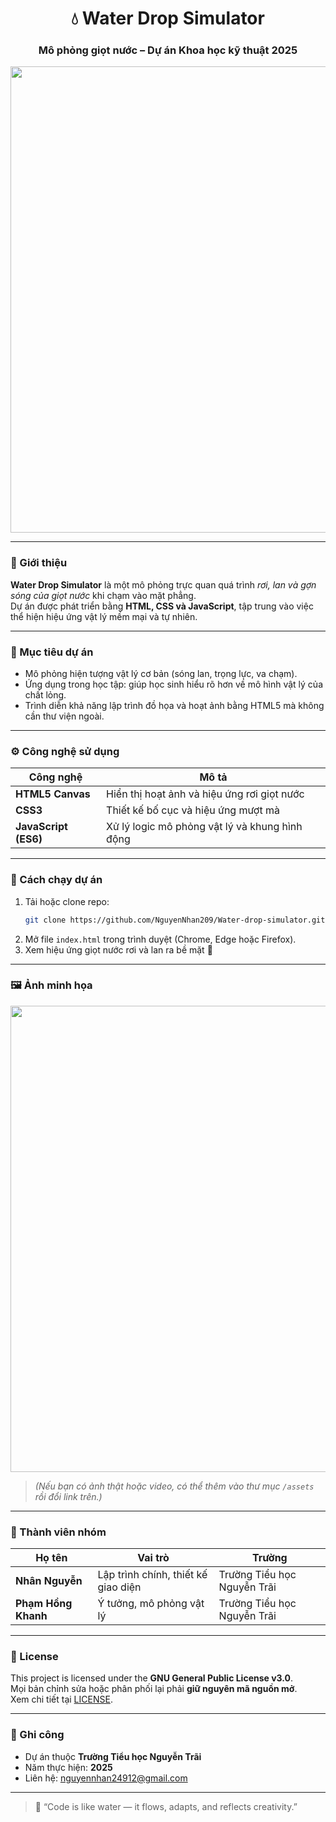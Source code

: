 <h1 align="center">💧 Water Drop Simulator</h1>
<h3 align="center">Mô phỏng giọt nước – Dự án Khoa học kỹ thuật 2025</h3>

<p align="center">
<img width="1557" height="746" alt="image" src="https://github.com/user-attachments/assets/df8cf03b-c440-40c1-9457-510af2f1adda" />
</p>

---

### 🌊 Giới thiệu

**Water Drop Simulator** là một mô phỏng trực quan quá trình *rơi, lan và gợn sóng của giọt nước* khi chạm vào mặt phẳng.  
Dự án được phát triển bằng **HTML, CSS và JavaScript**, tập trung vào việc thể hiện hiệu ứng vật lý mềm mại và tự nhiên.

---

### 🧠 Mục tiêu dự án

- Mô phỏng hiện tượng vật lý cơ bản (sóng lan, trọng lực, va chạm).  
- Ứng dụng trong học tập: giúp học sinh hiểu rõ hơn về mô hình vật lý của chất lỏng.  
- Trình diễn khả năng lập trình đồ họa và hoạt ảnh bằng HTML5 mà không cần thư viện ngoài.

---

### ⚙️ Công nghệ sử dụng

| Công nghệ | Mô tả |
|------------|--------|
| **HTML5 Canvas** | Hiển thị hoạt ảnh và hiệu ứng rơi giọt nước |
| **CSS3** | Thiết kế bố cục và hiệu ứng mượt mà |
| **JavaScript (ES6)** | Xử lý logic mô phỏng vật lý và khung hình động |

---

### 🚀 Cách chạy dự án

1. Tải hoặc clone repo:
   ```bash
   git clone https://github.com/NguyenNhan209/Water-drop-simulator.git
   ```
2. Mở file `index.html` trong trình duyệt (Chrome, Edge hoặc Firefox).  
3. Xem hiệu ứng giọt nước rơi và lan ra bề mặt 🌊  

---

### 🖼️ Ảnh minh họa

<p align="center">
<img width="1557" height="746" alt="image" src="https://github.com/user-attachments/assets/df8cf03b-c440-40c1-9457-510af2f1adda" />
</p>

> *(Nếu bạn có ảnh thật hoặc video, có thể thêm vào thư mục `/assets` rồi đổi link trên.)*

---

### 👥 Thành viên nhóm

| Họ tên | Vai trò | Trường |
|--------|----------|--------|
| **Nhân Nguyễn** | Lập trình chính, thiết kế giao diện | Trường Tiểu học Nguyễn Trãi |
| **Phạm Hồng Khanh** | Ý tưởng, mô phỏng vật lý | Trường Tiểu học Nguyễn Trãi |

---

### 🧾 License

This project is licensed under the **GNU General Public License v3.0**.  
Mọi bản chỉnh sửa hoặc phân phối lại phải **giữ nguyên mã nguồn mở**.  
Xem chi tiết tại [LICENSE](LICENSE).

---

### 🌟 Ghi công

- Dự án thuộc **Trường Tiểu học Nguyễn Trãi**  
- Năm thực hiện: **2025**  
- Liên hệ: [nguyennhan24912@gmail.com](mailto:nguyennhan24912@gmail.com)

---

> 💬 “Code is like water — it flows, adapts, and reflects creativity.”
